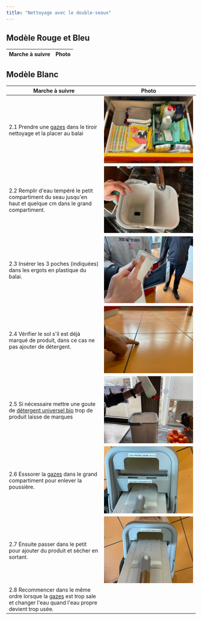 ```yaml
---
title: "Nettoyage avec le double-seaux"
---
```


## Modèle Rouge et Bleu
| Marche à suivre | Photo |
|---|---|

## Modèle Blanc
| Marche à suivre | Photo |
|---|---|
|2.1 Prendre une [gazes](/notes/nettoyage/outils/gazes.md) dans le tiroir nettoyage et la placer au balai|![I_Cantine1-1](/notes/images/i_nettoyage/i_cantine/I_Cantine1-1.jpg)|
|2.2 Remplir d'eau tempéré le petit compartiment du seau jusqu'en haut et quelque cm dans le grand compartiment.|![I_surfaceEau1-3](/notes/images/i_nettoyage/i_eauSurface/I_eauSurface1-3_2-2.jpg)|
|2.3 Insérer les 3 poches (indiquées) dans les ergots en plastique du balai.|![I_DoubleSeaux2_3](/notes/images/i_nettoyage/i_doubleSeaux/I_DoubleSeaux2-3_7-5.jpg)|
|2.4 Vérifier le sol s'il est déjà marqué de produit, dans ce cas ne pas ajouter de détergent.|![I_DoubleSeaux2-4](/notes/images/i_nettoyage/i_doubleSeaux/I_DoubleSeaux2-4.jpg)|
|2.5 Si nécessaire mettre une goute de [détergent universel bio](/notes/nettoyage/produits/detergentUniversel.md) trop de produit laisse de marques|![I_surfaceEau1-4](/notes/images/i_nettoyage/i_eauSurface/I_eauSurface1-4_2-5.jpg)|
|2.6 Esssorer la [gazes](/notes/nettoyage/outils/gazes.md) dans le grand compartiment pour enlever la poussière.|![I_Cantine32](/notes/images/i_nettoyage/i_doubleSeaux/I_DoubleSeaux2-6.jpg)|
|2.7 Ensuite passer dans le petit pour ajouter du produit et sécher en sortant.|![I_Cantine33](/notes/images/i_nettoyage/i_doubleSeaux/I_DoubleSeaux2-7.jpg)|
| 2.8  Recommencer dans le même ordre lorsque la [gazes](/notes/nettoyage/outils/gazes.md) est trop sale et changer l'eau quand l'eau propre devient trop usée.||
